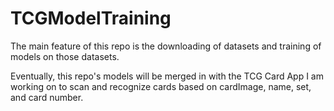 # TCGModelTraining
The main feature of this repo is the downloading of datasets and training of models on those datasets. 

Eventually, this repo's models will be merged in with the TCG Card App I am working on to scan and recognize cards based on cardImage, name, set, and card number. 
